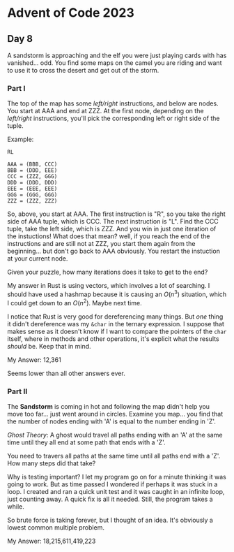 # Advent of Code 2023

## Day 8

A sandstorm is approaching and the elf you were just playing cards with has vanished... odd. You find some maps on the camel you are riding and want to use it to cross the desert and get out of the storm.

### Part I

The top of the map has some _left/right_ instructions, and below are nodes. You start at AAA and end at ZZZ. At the first node, depending on the _left/right_ instructions, you'll pick the corresponding left or right side of the tuple. 

Example: 

```
RL

AAA = (BBB, CCC)
BBB = (DDD, EEE)
CCC = (ZZZ, GGG)
DDD = (DDD, DDD)
EEE = (EEE, EEE)
GGG = (GGG, GGG)
ZZZ = (ZZZ, ZZZ)
```

So, above, you start at AAA. The first instruction is "R", so you take the right side of AAA tuple, which is CCC. The next instruction is "L". Find the CCC tuple, take the left side, which is ZZZ. And you win in just one iteration of the instuctions! What does that mean? well, if you reach the end of the instructions and are still not at ZZZ, you start them again from the beginning... but don't go back to AAA obviously. You restart the instuction at your current node. 

Given your puzzle, how many iterations does it take to get to the end?

My answer in Rust is using vectors, which involves a lot of searching. I should have used a hashmap because it is causing an $O(n^3)$ situation, which I could get down to an $O(n^2)$. Maybe next time. 

I notice that Rust is very good for dereferencing many things. But _one_ thing it didn't dereference was my `&char` in the ternary expression. I suppose that makes sense as it doesn't know if I want to compare the pointers of the `char` itself, where in methods and other operations, it's explicit what the results _should_ be. Keep that in mind. 

My Answer: 12,361

Seems lower than all other answers ever.

### Part II

The **Sandstorm** is coming in hot and following the map didn't help you move too far... just went around in circles. Examine you map... you find that the number of nodes ending with 'A' is equal to the number ending in 'Z'.

_Ghost Theory_: A ghost would travel all paths ending with an 'A' at the same time until they all end at some path that ends with a 'Z'. 

You need to travers all paths at the same time until all paths end with a 'Z'. How many steps did that take? 

Why is testing important? I let my program go on for a minute thinking it was going to work. But as time passed I wondered if perhaps it was stuck in a loop. I created and ran a quick unit test and it was caught in an infinite loop, just counting away. A quick fix is all it needed. Still, the program takes a while. 

So brute force is taking forever, but I thought of an idea. It's obviously a lowest common multiple problem. 

My Answer: 18,215,611,419,223
